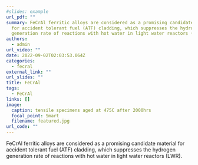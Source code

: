 ```yaml
---
#slides: example
url_pdf: ""
summary: FeCrAl ferritic alloys are considered as a promising candidate material
  for accident tolerant fuel (ATF) cladding, which suppresses the hydrogen
  generation rate of reactions with hot water in light water reactors (LWR).
authors:
  - admin
url_video: ""
date: 2022-09-02T02:03:53.064Z
categories:
  - fecral
external_link: ""
url_slides: ""
title: FeCrAl
tags:
  - FeCrAl
links: []
image:
  caption: tensile specimens aged at 475C after 2000hrs
  focal_point: Smart
  filename: featured.jpg
url_code: ""
---
```

FeCrAl ferritic alloys are considered as a promising candidate material for accident tolerant fuel (ATF) cladding, which suppresses the hydrogen generation rate of reactions with hot water in light water reactors (LWR).